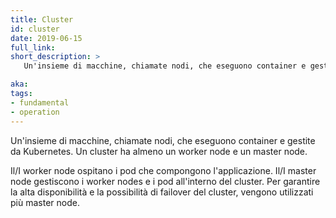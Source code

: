 ```yaml
---
title: Cluster
id: cluster
date: 2019-06-15
full_link: 
short_description: >
   Un'insieme di macchine, chiamate nodi, che eseguono container e gestite da Kubernetes. Un cluster ha almeno un worker node e un master node.

aka: 
tags:
- fundamental
- operation
---
```

Un'insieme di macchine, chiamate nodi, che eseguono container e gestite da Kubernetes. Un cluster ha almeno un worker node e un master node.

<!--more-->
Il/I worker node ospitano i pod che compongono l'applicazione. Il/I master node gestiscono i worker nodes e i pod all'interno del cluster. Per garantire la alta disponibilità e la possibilità di failover del cluster, vengono utilizzati più master node.
